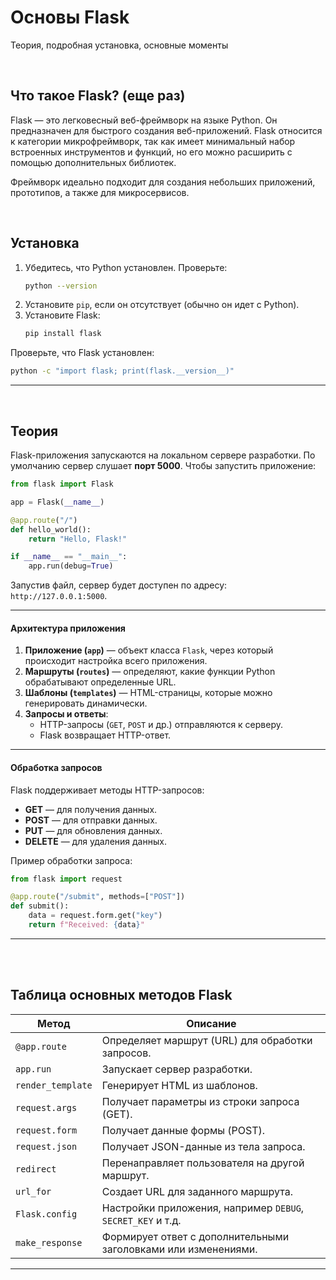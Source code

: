 # Основы Flask
Теория, подробная установка, основные моменты

<br>

## **Что такое Flask?** (еще раз)

Flask — это легковесный веб-фреймворк на языке Python. Он предназначен для быстрого создания веб-приложений. Flask относится к категории микрофреймворк, так как имеет минимальный набор встроенных инструментов и функций, но его можно расширить с помощью дополнительных библиотек.

Фреймворк идеально подходит для создания небольших приложений, прототипов, а также для микросервисов.

<br>

## **Установка**

1. Убедитесь, что Python установлен. Проверьте:
   ```bash
   python --version
   ```
2. Установите `pip`, если он отсутствует (обычно он идет с Python).
3. Установите Flask:
   ```bash
   pip install flask
   ```

Проверьте, что Flask установлен:
```bash
python -c "import flask; print(flask.__version__)"
```

---

<br>

## **Теория**

Flask-приложения запускаются на локальном сервере разработки. По умолчанию сервер слушает **порт 5000**. Чтобы запустить приложение:

```python
from flask import Flask

app = Flask(__name__)

@app.route("/")
def hello_world():
    return "Hello, Flask!"

if __name__ == "__main__":
    app.run(debug=True)
```
Запустив файл, сервер будет доступен по адресу: `http://127.0.0.1:5000`.

---


#### Архитектура приложения

1. **Приложение (`app`)** — объект класса `Flask`, через который происходит настройка всего приложения.
2. **Маршруты (`routes`)** — определяют, какие функции Python обрабатывают определенные URL.
3. **Шаблоны (`templates`)** — HTML-страницы, которые можно генерировать динамически.
4. **Запросы и ответы**:
   - HTTP-запросы (`GET`, `POST` и др.) отправляются к серверу.
   - Flask возвращает HTTP-ответ.

---

#### Обработка запросов

Flask поддерживает методы HTTP-запросов:
- **GET** — для получения данных.
- **POST** — для отправки данных.
- **PUT** — для обновления данных.
- **DELETE** — для удаления данных.

Пример обработки запроса:
```python
from flask import request

@app.route("/submit", methods=["POST"])
def submit():
    data = request.form.get("key")
    return f"Received: {data}"
```

---

<br><br>

## **Таблица основных методов Flask**

| **Метод**          | **Описание**                                                                |
|---------------------|-----------------------------------------------------------------------------|
| `@app.route`       | Определяет маршрут (URL) для обработки запросов.                           |
| `app.run`          | Запускает сервер разработки.                                               |
| `render_template`  | Генерирует HTML из шаблонов.                                               |
| `request.args`     | Получает параметры из строки запроса (GET).                                |
| `request.form`     | Получает данные формы (POST).                                              |
| `request.json`     | Получает JSON-данные из тела запроса.                                      |
| `redirect`         | Перенаправляет пользователя на другой маршрут.                            |
| `url_for`          | Создает URL для заданного маршрута.                                        |
| `Flask.config`     | Настройки приложения, например `DEBUG`, `SECRET_KEY` и т.д.               |
| `make_response`    | Формирует ответ с дополнительными заголовками или изменениями.             |

---